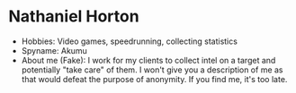 # Nathaniel Horton

- Hobbies: Video games, speedrunning, collecting statistics
- Spyname: Akumu
- About me (Fake): I work for my clients to collect intel on a target and\
potentially "take care" of them. I won't give you a description of me as\
that would defeat the purpose of anonymity. If you find me, it's too late.

